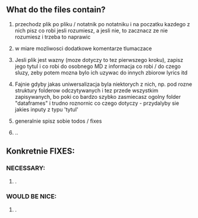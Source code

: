 ## What do the files contain?
1. przechodz plik po pliku / notatnik po notatniku i na poczatku kazdego z nich pisz co robi jesli rozumiesz, a jesli nie, to zacznacz ze nie rozumiesz i trzeba to naprawic 

2. w miare mozliwosci dodatkowe komentarze tlumaczace

3. Jesli plik jest wazny (moze dotyczy to tez pierwszego kroku), zapisz jego tytul i co robi do osobnego MD z informacja co robi / do czego sluzy, zeby potem mozna bylo ich uzywac do innych zbiorow lyrics itd

4. Fajnie gdyby jakas uniwersalizacja byla niektorych z nich, np. pod rozne struktury folderow odczytywanych i tez przede wszystkim zapisywanych, bo poki co bardzo szybko zasmiecasz ogolny folder "dataframes" i trudno roznornic co czego dotyczy - przydalyby sie jakies inputy z typu 'tytul'

5. generalnie spisz sobie todos / fixes
6. ..

## Konkretnie FIXES:
### NECESSARY:
1. .

### WOULD BE NICE:
1. .

